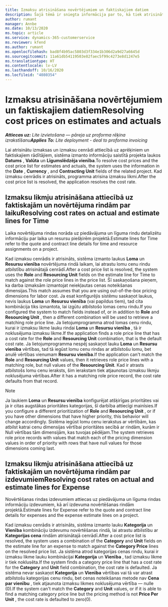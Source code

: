 ```yaml
---
title: Izmaksu atrisināšana novērtējumiem un faktiskajiem datiem
description: Šajā tēmā ir sniegta informācija par to, kā tiek atrisinātas novērtējumu un faktiskās izmaksas.
author: rumant
manager: Annbe
ms.date: 10/13/2020
ms.topic: article
ms.service: dynamics-365-customerservice
ms.reviewer: kfend
ms.author: rumant
ms.openlocfilehash: bad8f4b95ac5803d3f334e1b306d2a9d27a6645d
ms.sourcegitcommit: 11a61db54119503e82faec5f99c4273e8d1247e5
ms.translationtype: HT
ms.contentlocale: lv-LV
ms.lasthandoff: 10/16/2020
ms.locfileid: "4080354"
---
```

# <a name="resolving-cost-prices-on-estimates-and-actuals"></a><span data-ttu-id="2eef8-103">Izmaksu atrisināšana novērtējumiem un faktiskajiem datiem</span><span class="sxs-lookup"><span data-stu-id="2eef8-103">Resolving cost prices on estimates and actuals</span></span>

<span data-ttu-id="2eef8-104">_**Attiecas uz:** Lite izvietošana — pāreja uz proforma rēķina izrakstīšanu_</span><span class="sxs-lookup"><span data-stu-id="2eef8-104">_**Applies To:** Lite deployment - deal to proforma invoicing_</span></span>

<span data-ttu-id="2eef8-105">Lai atrisinātu izmaksas un izmaksu cenrādi attiecībā uz aprēķiniem un faktiskajiem rādītājiem, sistēma izmanto informāciju saistītā projekta laukos **Datums** , **Valūta** un **Līgumslēdzēja vienība**.</span><span class="sxs-lookup"><span data-stu-id="2eef8-105">To resolve cost prices and the cost price list for estimates and actuals, the system uses the information in the **Date** , **Currency** , and **Contracting Unit** fields of the related project.</span></span> <span data-ttu-id="2eef8-106">Kad izmaksu cenrādis ir atrisināts, programma atrisina izmaksu likmi.</span><span class="sxs-lookup"><span data-stu-id="2eef8-106">After the cost price list is resolved, the application resolves the cost rate.</span></span>

## <a name="resolving-cost-rates-on-actual-and-estimate-lines-for-time"></a><span data-ttu-id="2eef8-107">Izmaksu likmju atrisināšana attiecībā uz faktiskajām un novērtējuma rindām par laiku</span><span class="sxs-lookup"><span data-stu-id="2eef8-107">Resolving cost rates on actual and estimate lines for Time</span></span>

<span data-ttu-id="2eef8-108">Laika novērtējuma rindas norāda uz piedāvājuma un līguma rindu detalizētu informāciju par laika un resursu piešķirēm projektā.</span><span class="sxs-lookup"><span data-stu-id="2eef8-108">Estimate lines for Time refer to the quote and contract line details for time and resource assignments on a project.</span></span>

<span data-ttu-id="2eef8-109">Kad izmaksu cenrādis ir atrisināts, sistēma izmanto laukus **Loma** un **Resursu vienība** novērtējuma rindā laikam, lai atrastu lomu cenu rindu atbilstību atrisinātajā cenrādī.</span><span class="sxs-lookup"><span data-stu-id="2eef8-109">After a cost price list is resolved, the system uses the **Role** and **Resourcing Unit** fields on the estimate line for Time to match against the role price lines in the price list.</span></span> <span data-ttu-id="2eef8-110">Šī saskaņošana pieņem, ka darba izmaksām izmantojat neiekļautas cenas noteikšanas dimensijas.</span><span class="sxs-lookup"><span data-stu-id="2eef8-110">This match assumes that you are using out-of-the-box pricing dimensions for labor cost.</span></span> <span data-ttu-id="2eef8-111">Ja esat konfigurējis sistēmu saskaņot laukus, nevis laukus **Loma** un **Resursu vienība** (vai papildus tiem), tad cita kombinācija tiks izmantota, lai izgūtu atbilstošo lomas cenu rindu.</span><span class="sxs-lookup"><span data-stu-id="2eef8-111">If you configured the system to match fields instead of, or in addition to **Role** and **Resourcing Unit** , then a different combination will be used to retrieve a matching role price line.</span></span> <span data-ttu-id="2eef8-112">Ja lietojumprogramma atrod lomas cenu rindu, kurai ir izmaksu likme lauku rindai **Loma** un **Resursu vienība** , tā ir noklusējuma izmaksu likme.</span><span class="sxs-lookup"><span data-stu-id="2eef8-112">If the application finds a role price line that has a cost rate for the **Role** and **Resourcing Unit** combination, that is the default cost rate.</span></span> <span data-ttu-id="2eef8-113">Ja lietojumprogramma nespēj saskaņot lauku **Loma** un **Resursu vienība** vērtības, tad tā iegūst lomu cenu rindas ar atbilstošu lomu, bet anulē vērtības vienumam **Resursu vienība**.</span><span class="sxs-lookup"><span data-stu-id="2eef8-113">If the application can't match the **Role** and **Resourcing Unit** values, then it retrieves role price lines with a matching role, but null values of the **Resourcing Unit**.</span></span> <span data-ttu-id="2eef8-114">Kad ir atrasts atbilstošs lomu cenu ieraksts, šim ierakstam tiek atjaunotas izmaksu likmju noklusējuma vērtības.</span><span class="sxs-lookup"><span data-stu-id="2eef8-114">After it has a matching role price record, the cost rate defaults from that record.</span></span> 

> [!NOTE]
> <span data-ttu-id="2eef8-115">Ja laukiem **Loma** un **Resursu vienība** konfigurējat atšķirīgas prioritātes vai ja ir citas augstākas prioritātes kategorijas, šī darbība attiecīgi mainīsies.</span><span class="sxs-lookup"><span data-stu-id="2eef8-115">If you configure a different prioritization of **Role** and **Resourcing Unit** , or if you have other dimensions that have higher priority, this behavior will change accordingly.</span></span> <span data-ttu-id="2eef8-116">Sistēma iegūst lomu cenu ierakstus ar vērtībām, kas atbilst katrai cenu dimensijas vērtībai prioritātes secībā ar rindām, kurām ir Null vērtības tām dimensijām, kas tuvojas pēdējam.</span><span class="sxs-lookup"><span data-stu-id="2eef8-116">The system retrieves role price records with values that match each of the pricing dimension values in order of priority with rows that have null values for those dimensions coming last.</span></span>

## <a name="resolving-cost-rates-on-actual-and-estimate-lines-for-expense"></a><span data-ttu-id="2eef8-117">Izmaksu likmju atrisināšana attiecībā uz faktiskajām un novērtējuma rindām par izdevumiem</span><span class="sxs-lookup"><span data-stu-id="2eef8-117">Resolving cost rates on actual and estimate lines for Expense</span></span>

<span data-ttu-id="2eef8-118">Novērtēšanas rindas izdevumiem attiecas uz piedāvājuma un līguma rindas informāciju izdevumiem, kā arī izdevuma novērtēšanas rindām projektā.</span><span class="sxs-lookup"><span data-stu-id="2eef8-118">Estimate lines for Expense refer to the quote and contract line details for expenses and the expense estimate lines on a project.</span></span>

<span data-ttu-id="2eef8-119">Kad izmaksu cenrādis ir atrisināts, sistēma izmanto lauku **Kategorija** un **Vienība** kombināciju izdevumu novērtēšanas rindā, lai atrastu atbilstību ar **Kategorijas cena** rindām atrisinātajā cenrādī.</span><span class="sxs-lookup"><span data-stu-id="2eef8-119">After a cost price list is resolved, the system uses a combination of the **Category** and **Unit** fields on the estimate line for an expense to match against the **Category Price** lines on the resolved price list.</span></span> <span data-ttu-id="2eef8-120">Ja sistēma atrod kategorijas cenas rindu, kurai ir izmaksu likme lauku kombinācijai **Kategorija** un **Vienība** , tad izmaksu likme ir tiek noklusēta.</span><span class="sxs-lookup"><span data-stu-id="2eef8-120">If the system finds a category price line that has a cost rate for the **Category** and **Unit** field combination, the cost rate is defaulted.</span></span> <span data-ttu-id="2eef8-121">Ja sistēma nevar saskaņot **Kategorija** un **Vienība** vērtības vai tā var atrast atbilstošu kategorijas cenu rindu, bet cenas noteikšanas metode nav **Cena par vienību** , tiek atjaunota izmaksu likmes noklusējuma vērtība — nulle (0).</span><span class="sxs-lookup"><span data-stu-id="2eef8-121">If the system can't match the **Category** and **Unit** values, or if it is able to find a matching category price line but the pricing method is not **Price Per Unit** , the cost rate is defaulted to zero(0).</span></span>
